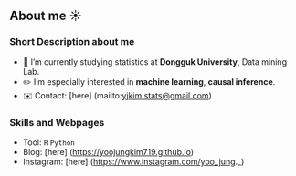 ## About me :sunny:

### Short Description about me
- :school: I’m currently studying statistics at **Dongguk University**, Data mining Lab.
- :pencil2: I’m especially interested in **machine learning**, **causal inference**.
- :envelope: Contact: [here] (mailto:yjkim.stats@gmail.com)

### Skills and Webpages
- Tool: <code>R</code> <code>Python</code>
- Blog: [here] (https://yoojungkim719.github.io)
- Instagram: [here] (https://www.instagram.com/yoo_jung._)



<!--



- 🤔 I’m looking for help with ...
- 💬 Ask me about ...
- 📫 How to reach me: ...
- 😄 Pronouns: ...
- ⚡ Fun fact: ...

### :two: Education


### :three: Career


### :four: Skills


### :five: Contact


-->
